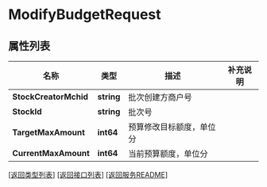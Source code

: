 # ModifyBudgetRequest

## 属性列表

名称 | 类型 | 描述 | 补充说明
------------ | ------------- | ------------- | -------------
**StockCreatorMchid** | **string** | 批次创建方商户号 | 
**StockId** | **string** | 批次号 | 
**TargetMaxAmount** | **int64** | 预算修改目标额度，单位分 | 
**CurrentMaxAmount** | **int64** | 当前预算额度，单位分 | 

[\[返回类型列表\]](README.md#类型列表)
[\[返回接口列表\]](README.md#接口列表)
[\[返回服务README\]](README.md)


